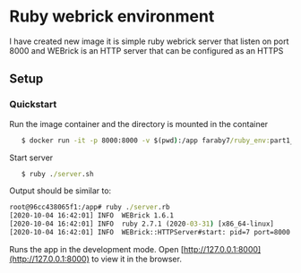 # Ruby webrick environment 

I have created new image it is simple ruby webrick server that listen on port 8000 and WEBrick is an HTTP server that can be configured as an HTTPS 

## Setup

###  Quickstart

Run the image container and the directory is mounted in the container

```cmd
   $ docker run -it -p 8000:8000 -v $(pwd):/app faraby7/ruby_env:part1_ex17
```
Start server

```cmd
   $ ruby ./server.sh
```

Output should be similar to:


```cmd
root@96cc438065f1:/app# ruby ./server.rb
[2020-10-04 16:42:01] INFO  WEBrick 1.6.1
[2020-10-04 16:42:01] INFO  ruby 2.7.1 (2020-03-31) [x86_64-linux]
[2020-10-04 16:42:01] INFO  WEBrick::HTTPServer#start: pid=7 port=8000

```

Runs the app in the development mode.
Open [http://127.0.0.1:8000](http://127.0.0.1:8000) to view it in the browser.


